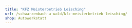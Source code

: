 ```yaml
---
title: "KFZ Meisterbetrieb Leisching"
url: /schwarzenbach-a-wald/kfz-meisterbetrieb-leisching/
shop: Autowerkstatt
---
```

